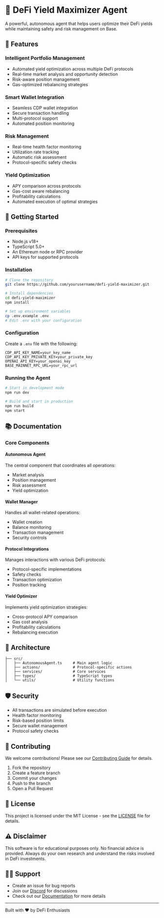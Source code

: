 # 🤖 DeFi Yield Maximizer Agent

A powerful, autonomous agent that helps users optimize their DeFi yields while maintaining safety and risk management on Base.

## 🌟 Features

### Intelligent Portfolio Management
- Automated yield optimization across multiple DeFi protocols
- Real-time market analysis and opportunity detection
- Risk-aware position management
- Gas-optimized rebalancing strategies

### Smart Wallet Integration
- Seamless CDP wallet integration
- Secure transaction handling
- Multi-protocol support
- Automated position monitoring

### Risk Management
- Real-time health factor monitoring
- Utilization rate tracking
- Automatic risk assessment
- Protocol-specific safety checks

### Yield Optimization
- APY comparison across protocols
- Gas-cost aware rebalancing
- Profitability calculations
- Automated execution of optimal strategies

## 🚀 Getting Started

### Prerequisites
- Node.js v18+
- TypeScript 5.0+
- An Ethereum node or RPC provider
- API keys for supported protocols

### Installation
```bash
# Clone the repository
git clone https://github.com/yourusername/defi-yield-maximizer.git

# Install dependencies
cd defi-yield-maximizer
npm install

# Set up environment variables
cp .env.example .env
# Edit .env with your configuration
```

### Configuration
Create a `.env` file with the following:
```env
CDP_API_KEY_NAME=your_key_name
CDP_API_KEY_PRIVATE_KEY=your_private_key
OPENAI_API_KEY=your_openai_key
BASE_MAINNET_RPC_URL=your_rpc_url
```

### Running the Agent
```bash
# Start in development mode
npm run dev

# Build and start in production
npm run build
npm start
```

## 📚 Documentation

### Core Components

#### Autonomous Agent
The central component that coordinates all operations:
- Market analysis
- Position management
- Risk assessment
- Yield optimization

#### Wallet Manager
Handles all wallet-related operations:
- Wallet creation
- Balance monitoring
- Transaction management
- Security controls

#### Protocol Integrations
Manages interactions with various DeFi protocols:
- Protocol-specific implementations
- Safety checks
- Transaction optimization
- Position tracking

#### Yield Optimizer
Implements yield optimization strategies:
- Cross-protocol APY comparison
- Gas cost analysis
- Profitability calculations
- Rebalancing execution

## 🔧 Architecture

```
├── src/
│   ├── AutonomousAgent.ts     # Main agent logic
│   ├── actions/               # Protocol-specific actions
│   ├── services/              # Core services
│   ├── types/                 # TypeScript types
│   └── utils/                 # Utility functions
```

## 🛡️ Security

- All transactions are simulated before execution
- Health factor monitoring
- Risk-based position limits
- Secure wallet management
- Protocol safety checks

## 🤝 Contributing

We welcome contributions! Please see our [Contributing Guide](CONTRIBUTING.md) for details.

1. Fork the repository
2. Create a feature branch
3. Commit your changes
4. Push to the branch
5. Open a Pull Request

## 📜 License

This project is licensed under the MIT License - see the [LICENSE](LICENSE) file for details.

## ⚠️ Disclaimer

This software is for educational purposes only. No financial advice is provided. Always do your own research and understand the risks involved in DeFi investments.

## 🙋‍♂️ Support

- Create an issue for bug reports
- Join our [Discord](discord-link) for discussions
- Check out our [Documentation](docs-link) for more details

---
Built with ❤️ by DeFi Enthusiasts